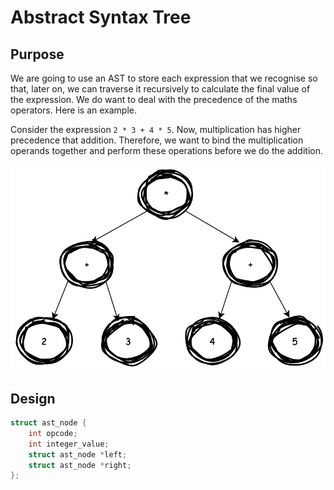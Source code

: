 # Abstract Syntax Tree

## Purpose
We are going to use an AST to store each expression that we recognise so that, later on, we can traverse it recursively to calculate the final value of the expression. We do want to deal with the precedence of the maths operators. Here is an example.

Consider the expression `2 * 3 + 4 * 5`. Now, multiplication has higher precedence that addition. Therefore, we want to bind the multiplication operands together and perform these operations before we do the addition.

![](image.png)

## Design
```c
struct ast_node {
    int opcode;
    int integer_value;
    struct ast_node *left;
    struct ast_node *right;
};
```
